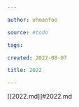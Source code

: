 ```yaml
---

author: ohmanfoo

source: #todo

tags: 

created: 2022-08-07

title: 2022

---
```

[[2022.md]]#2022.md